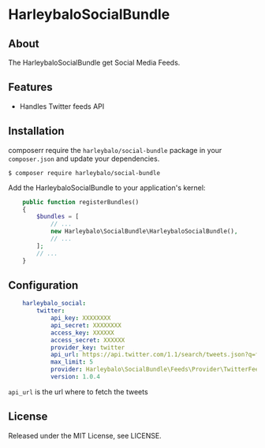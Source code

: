 # HarleybaloSocialBundle

## About

The HarleybaloSocialBundle get Social Media Feeds.

## Features

* Handles Twitter feeds API

## Installation

composerr require the `harleybalo/social-bundle`
package in your `composer.json` and update your dependencies.

    $ composer require harleybalo/social-bundle

Add the HarleybaloSocialBundle to your application's kernel:

```php
    public function registerBundles()
    {
        $bundles = [
            // ...
            new Harleybalo\SocialBundle\HarleybaloSocialBundle(),
            // ...
        ];
        // ...
    }
```

## Configuration

```yaml
    harleybalo_social:
        twitter:
            api_key: XXXXXXXX
            api_secret: XXXXXXXX
            access_key: XXXXXX
            access_secret: XXXXXX
            provider_key: twitter
            api_url: https://api.twitter.com/1.1/search/tweets.json?q=from%3Atwitterdev&result_type=mixed
            max_limit: 5
            provider: Harleybalo\SocialBundle\Feeds\Provider\TwitterFeedsProvider
            version: 1.0.4
```

`api_url` is the url where to fetch the tweets

## License
Released under the MIT License, see LICENSE.